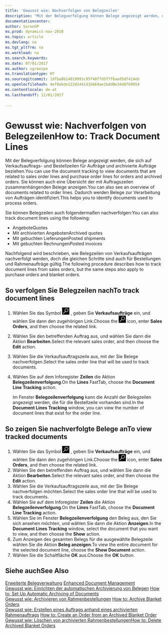 ```yaml
---
title: 'Gewusst wie: Nachverfolgen von Belegzeilen'
description: "Mit der Belegverfolgung können Belege angezeigt werden, die sich auf Verkaufsauftrags- und Bestellzeilen für Aufträge und archivierte Aufträge beziehen. Sie können auch eine Übersicht der mit Auftragszeilen zusammenhängenden Belege anzeigen."
documentationcenter: 
author: SorenGP
ms.prod: dynamics-nav-2018
ms.topic: article
ms.devlang: na
ms.tgt_pltfrm: na
ms.workload: na
ms.search.keywords: 
ms.date: 07/01/2017
ms.author: sgroespe
ms.translationtype: HT
ms.sourcegitcommit: 1dfba8b14019991c95f40ffd5f7fbaed5df414eb
ms.openlocfilehash: 4ef0ebde122d1441d1b664ae1bdd0e34d8f69954
ms.contentlocale: de-at
ms.lasthandoff: 12/01/2017

---
```

# <a name="how-to-track-document-lines"></a><span data-ttu-id="5f8e0-104">Gewusst wie: Nachverfolgen von Belegzeilen</span><span class="sxs-lookup"><span data-stu-id="5f8e0-104">How to: Track Document Lines</span></span>
<span data-ttu-id="5f8e0-105">Mit der Belegverfolgung können Belege angezeigt werden, die sich auf Verkaufsauftrags- und Bestellzeilen für Aufträge und archivierte Aufträge beziehen.</span><span class="sxs-lookup"><span data-stu-id="5f8e0-105">You can use the document tracking to view documents that are related to sales order lines and purchase order lines for orders and archived orders.</span></span> <span data-ttu-id="5f8e0-106">Sie können auch eine Übersicht der mit Auftragszeilen zusammenhängenden Belege anzeigen.</span><span class="sxs-lookup"><span data-stu-id="5f8e0-106">You can also see an overview of documents related to order lines.</span></span> <span data-ttu-id="5f8e0-107">Dadurch werden Belege zur Verarbeitung von Aufträgen identifiziert.</span><span class="sxs-lookup"><span data-stu-id="5f8e0-107">This helps you to identify documents used to process orders.</span></span>  

<span data-ttu-id="5f8e0-108">Sie können Belegzeilen auch folgendermaßen nachverfolgen:</span><span class="sxs-lookup"><span data-stu-id="5f8e0-108">You can also track document lines using the following:</span></span>  

- <span data-ttu-id="5f8e0-109">Angebote</span><span class="sxs-lookup"><span data-stu-id="5f8e0-109">Quotes</span></span>  
- <span data-ttu-id="5f8e0-110">Mit archivierten Angeboten</span><span class="sxs-lookup"><span data-stu-id="5f8e0-110">Archived quotes</span></span>  
- <span data-ttu-id="5f8e0-111">Mit gebuchten Lieferungen</span><span class="sxs-lookup"><span data-stu-id="5f8e0-111">Posted shipments</span></span>  
- <span data-ttu-id="5f8e0-112">Mit gebuchten Rechnungen</span><span class="sxs-lookup"><span data-stu-id="5f8e0-112">Posted invoices</span></span>  

<span data-ttu-id="5f8e0-113">Nachfolgend wird beschrieben, wie Belegzeilen von Verkaufsaufträgen nachverfolgt werden, doch die gleichen Schritte sind auch für Bestellungen und Rahmenaufträge gültig.</span><span class="sxs-lookup"><span data-stu-id="5f8e0-113">The following procedure describes how to track document lines from sales orders, but the same steps also apply to purchase orders and blanket orders.</span></span>  

## <a name="to-track-document-lines"></a><span data-ttu-id="5f8e0-114">So verfolgen Sie Belegzeilen nach</span><span class="sxs-lookup"><span data-stu-id="5f8e0-114">To track document lines</span></span>  

1.  <span data-ttu-id="5f8e0-115">Wählen Sie das Symbol ![Nach Seite oder Bericht suchen](../../media/ui-search/search_small.png "Nach Seite oder Bericht suchen") , geben Sie **Verkaufsaufträge** ein, und wählen Sie dann den zugehörigen Link.</span><span class="sxs-lookup"><span data-stu-id="5f8e0-115">Choose the ![Search for Page or Report](../../media/ui-search/search_small.png "Search for Page or Report icon") icon, enter **Sales Orders**, and then choose the related link.</span></span>  
2.  <span data-ttu-id="5f8e0-116">Wählen Sie den betreffenden Auftrag aus, und wählen Sie dann die Aktion **Bearbeiten**.</span><span class="sxs-lookup"><span data-stu-id="5f8e0-116">Select the relevant sales order, and then choose the **Edit** action.</span></span>  
3.  <span data-ttu-id="5f8e0-117">Wählen Sie die Verkaufsauftragszeile aus, mit der Sie Belege nachverfolgen.</span><span class="sxs-lookup"><span data-stu-id="5f8e0-117">Select the sales order line that will be used to track documents.</span></span>  
4.  <span data-ttu-id="5f8e0-118">Wählen Sie auf dem Inforegister **Zeilen** die Aktion **Belegzeilenverfolgung**.</span><span class="sxs-lookup"><span data-stu-id="5f8e0-118">On the **Lines** FastTab, choose the **Document Line Tracking** action.</span></span>  

    <span data-ttu-id="5f8e0-119">Im Fenster **Belegzeilenverfolgung** kann die Anzahl der Belegzeilen angezeigt werden, die für die Bestellzeile vorhanden sind.</span><span class="sxs-lookup"><span data-stu-id="5f8e0-119">In the **Document Lines Tracking** window, you can view the number of document lines that exist for the order line.</span></span>  

## <a name="to-view-tracked-documents"></a><span data-ttu-id="5f8e0-120">So zeigen Sie nachverfolgte Belege an</span><span class="sxs-lookup"><span data-stu-id="5f8e0-120">To view tracked documents</span></span>  

1.  <span data-ttu-id="5f8e0-121">Wählen Sie das Symbol ![Nach Seite oder Bericht suchen](../../media/ui-search/search_small.png "Nach Seite oder Bericht suchen") , geben Sie **Verkaufsaufträge** ein, und wählen Sie dann den zugehörigen Link.</span><span class="sxs-lookup"><span data-stu-id="5f8e0-121">Choose the ![Search for Page or Report](../../media/ui-search/search_small.png "Search for Page or Report icon") icon, enter **Sales Orders**, and then choose the related link.</span></span>  
2.  <span data-ttu-id="5f8e0-122">Wählen Sie den betreffenden Auftrag aus, und wählen Sie dann die Aktion **Bearbeiten**.</span><span class="sxs-lookup"><span data-stu-id="5f8e0-122">Select the relevant sales order, and then choose the **Edit** action.</span></span>  
3.  <span data-ttu-id="5f8e0-123">Wählen Sie die Verkaufsauftragszeile aus, mit der Sie Belege nachverfolgen möchten.</span><span class="sxs-lookup"><span data-stu-id="5f8e0-123">Select the sales order line that will be used to track documents.</span></span>  
4.  <span data-ttu-id="5f8e0-124">Wählen Sie auf dem Inforegister **Zeilen** die Aktion **Belegzeilenverfolgung**.</span><span class="sxs-lookup"><span data-stu-id="5f8e0-124">On the **Lines** FastTab, choose the **Document Line Tracking** action.</span></span>  
5.  <span data-ttu-id="5f8e0-125">Wählen Sie im Fenster **Belegzeilenverfolgung** den Beleg aus, den Sie sich ansehen möchten, und wählen Sie dann die Aktion **Anzeigen**.</span><span class="sxs-lookup"><span data-stu-id="5f8e0-125">In the **Document Lines Tracking** window, select the document that you want to view, and then choose the **Show** action.</span></span>  
6.  <span data-ttu-id="5f8e0-126">Zum Anzeigen des gesamten Belegs für die ausgewählte Belegzeile wählen Sie die Aktion **Beleg anzeigen**.</span><span class="sxs-lookup"><span data-stu-id="5f8e0-126">To view the entire document for the selected document line, choose the **Show Document** action.</span></span>  
7.  <span data-ttu-id="5f8e0-127">Wählen Sie die Schaltfläche **OK** aus.</span><span class="sxs-lookup"><span data-stu-id="5f8e0-127">Choose the **OK** button.</span></span>  

## <a name="see-also"></a><span data-ttu-id="5f8e0-128">Siehe auch</span><span class="sxs-lookup"><span data-stu-id="5f8e0-128">See Also</span></span>  
 <span data-ttu-id="5f8e0-129">[Erweiterte Belegverwaltung](enhanced-document-management.md) </span><span class="sxs-lookup"><span data-stu-id="5f8e0-129">[Enhanced Document Management](enhanced-document-management.md) </span></span>  
 <span data-ttu-id="5f8e0-130">[Gewusst wie: Einrichten der automatischen Archivierung von Belegen](how-to-set-up-automatic-archiving-of-documents.md) </span><span class="sxs-lookup"><span data-stu-id="5f8e0-130">[How to: Set Up Automatic Archiving of Documents](how-to-set-up-automatic-archiving-of-documents.md) </span></span>  
 <span data-ttu-id="5f8e0-131">[Gewusst wie: Archivieren von Rahmenbestellungen](how-to-archive-blanket-orders.md) </span><span class="sxs-lookup"><span data-stu-id="5f8e0-131">[How to: Archive Blanket Orders](how-to-archive-blanket-orders.md) </span></span>  
 <span data-ttu-id="5f8e0-132">[Gewusst wie: Erstellen eines Auftrags anhand eines archivierten Rahmenauftrags](how-to-create-an-order-from-an-archived-blanket-order.md) </span><span class="sxs-lookup"><span data-stu-id="5f8e0-132">[How to: Create an Order from an Archived Blanket Order](how-to-create-an-order-from-an-archived-blanket-order.md) </span></span>  
 [<span data-ttu-id="5f8e0-133">Gewusst wie: Löschen von archivierten Rahmenbestellungen</span><span class="sxs-lookup"><span data-stu-id="5f8e0-133">How to: Delete Archived Blanket Orders</span></span>](how-to-delete-archived-blanket-orders.md)

